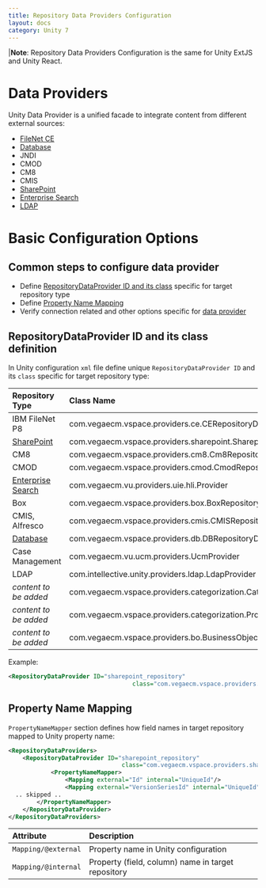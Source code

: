 ```yaml
---
title: Repository Data Providers Configuration
layout: docs
category: Unity 7
---
```

|**Note**: Repository Data Providers Configuration is the same for Unity ExtJS and Unity React. 

# Data Providers

Unity Data Provider is a unified facade to integrate content from different external sources:

- [FileNet CE](repository-data-providers/filenet-ce.md)
- [Database](repository-data-providers/db.md)
- JNDI
- CMOD
- CM8
- CMIS
- [SharePoint](repository-data-providers/sharepoint.md)
- [Enterprise Search](repository-data-providers/enterprise-search.md)
- [LDAP](repository-data-providers/ldap.md)

# Basic Configuration Options

## Common steps to configure data provider 
 
- Define [RepositoryDataProvider ID and its class](#repositorydataprovider-id-and-its-class-definition) specific for target repository type   
- Define [Property Name Mapping](#property-name-mapping)
- Verify connection related and other options specific for [data provider](#data-providers)

## RepositoryDataProvider ID and its class definition

In Unity configuration `xml` file define unique `RepositoryDataProvider ID` and its `class` specific for target repository type:

|Repository Type| Class Name|
|:--------------|:----------|
|IBM FileNet P8 |com.vegaecm.vspace.providers.ce.CERepositoryDataProvider|
|[SharePoint](repository-data-providers/sharepoint.md) |com.vegaecm.vspace.providers.sharepoint.SharepointRepositoryDataProvider|
|CM8 |com.vegaecm.vspace.providers.cm8.Cm8RepositoryDataProvider|
|CMOD |com.vegaecm.vspace.providers.cmod.CmodRepositoryDataProvider|
|[Enterprise Search](repository-data-providers/enterprise-search.md) |com.vegaecm.vu.providers.uie.hli.Provider|
|Box |com.vegaecm.vspace.providers.box.BoxRepositoryDataProvider|
|CMIS, Alfresco |com.vegaecm.vspace.providers.cmis.CMISRepositoryDataProvider|
|[Database](repository-data-providers/db.md) |com.vegaecm.vspace.providers.db.DBRepositoryDataProvider|
|Case Management |com.vegaecm.vu.ucm.providers.UcmProvider|
|LDAP |com.intellective.unity.providers.ldap.LdapProvider|
|*content to be added* |com.vegaecm.vspace.providers.categorization.CategorizationProvider|
|*content to be added* |com.vegaecm.vspace.providers.categorization.PropertyCategorizationProvider|
|*content to be added* |com.vegaecm.vspace.providers.bo.BusinessObjectDataProvider|

Example:

```xml
<RepositoryDataProvider ID="sharepoint_repository"
                                   class="com.vegaecm.vspace.providers.sharepoint.SharepointRepositoryDataProvider">
```

## Property Name Mapping

`PropertyNameMapper` section defines how field names in target repository mapped to Unity property name:  
```xml
<RepositoryDataProviders>
    <RepositoryDataProvider ID="sharepoint_repository"
                                class="com.vegaecm.vspace.providers.sharepoint.SharepointRepositoryDataProvider">
            <PropertyNameMapper>
                <Mapping external="Id" internal="UniqueId"/>
                <Mapping external="VersionSeriesId" internal="UniqueId"/>
  .. skipped ..
        </PropertyNameMapper>
    </RepositoryDataProvider>
</RepositoryDataProviders>
``` 

|Attribute | Description |
|:---------|:------------|
|`Mapping/@external`| Property name in Unity configuration|
|`Mapping/@internal`| Property (field, column) name in target repository|

